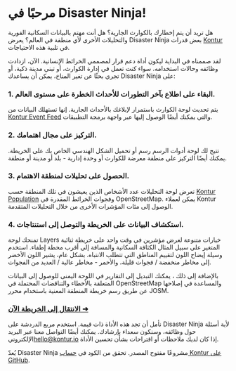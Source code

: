 مرحبًا في Disaster Ninja!
=========================

هل تريد أن يتم إخطارك بالكوارث الجارية؟ هل أنت مهتم بالبيانات السكانية الفورية والتحليلات الأخرى لأي منطقة في العالم؟ يعرض Disaster Ninja بعض قدرات [Kontur](https://www.kontur.io/) في تلبية هذه الاحتياجات.

لقد صممناه في البداية ليكون أداة دعم قرار لمصممي الخرائط الإنسانية. الآن، ازدادت وظائفه وحالات استخدامه. سواء كنت تعمل في إدارة الكوارث، أو تبني مدينة ذكية، أو تجري بحثًا عن تغير المناخ، يمكن أن يساعدك Disaster Ninja على:

### 1. البقاء على اطلاع بآخر التطورات للأحداث الخطرة على مستوى العالم.
>
يتم تحديث لوحة الكوارث باستمرار لإبلاغك بالأحداث الجارية. إنها تستهلك البيانات من [Kontur Event Feed](https://www.kontur.io/portfolio/event-feed/) والتي يمكنك أيضًا الوصول إليها عبر واجهة برمجة التطبيقات.
>
### 2. التركيز على مجال اهتمامك.
>
تتيح لك لوحة أدوات الرسم رسم أو تحميل الشكل الهندسي الخاص بك على الخريطة. يمكنك أيضًا التركيز على منطقة معرضة للكوارث أو وحدة إدارية - بلد أو مدينة أو منطقة.
>
### 3. الحصول على تحليلات لمنطقة الاهتمام.
>
تعرض لوحة التحليلات عدد الأشخاص الذين يعيشون في تلك المنطقة حسب [Kontur Population](https://data.humdata.org/dataset/kontur-population-dataset) وفجوات الخرائط المقدرة في OpenStreetMap. يمكن لعملاء Kontur الوصول إلى مئات المؤشرات الأخرى من خلال التحليلات المتقدمة.
>
### 4. استكشاف البيانات على الخريطة والتوصل إلى استنتاجات.
>
تمنحك لوحة Layers خيارات متنوعة لعرض مؤشرين في وقت واحد على خريطة ثنائية المتغير على سبيل المثال الكثافة السكانية والمسافة إلى أقرب محطة إطفاء. استخدم وسيلة إيضاح اللون لتقييم المناطق التي تتطلب الانتباه.
بشكل عام، يشير اللون الأخضر إلى مخاطر منخفضة / فجوات قليلة، والأحمر - مخاطر عالية / العديد من الفجوات.

بالإضافة إلى ذلك ، يمكنك التبديل إلى التقارير في اللوحة اليمنى للوصول إلى البيانات المتعلقة بالأخطاء والتناقضات المحتملة في OpenStreetMap والمساعدة في إصلاحها عن طريق رسم خريطة المنطقة المعنية باستخدام محرر JOSM.

### [الانتقال إلى الخريطة الآن ➜](/ "map")

نأمل أن تجد هذه الأداة ذات قيمة. استخدم مربع الدردشة على Disaster Ninja لأية أسئلة حول وظائفه، وسنكون سعداء بإرشادك. يمكنك أيضًا التواصل معنا عبر البريد الإلكتروني[hello@kontur.io](mailto:hello@kontur.io) إذا كان لديك ملاحظات أو اقتراحات بشأن تحسين الأداة.

يُعدّ Disaster Ninja مشروعًا مفتوح المصدر. تحقق من الكود في [حساب Kontur على GitHub](https://github.com/konturio).
